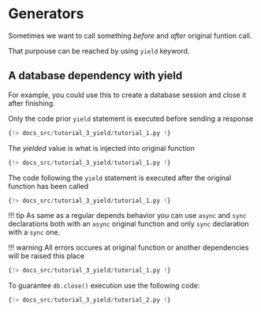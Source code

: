 # Generators

Sometimes we want to call something *before* and *after* original funtion call.

That purpouse can be reached by using `yield` keyword.

## A database dependency with yield

For example, you could use this to create a database session and close it after finishing.

Only the code prior `yield` statement is executed before sending a response
```python linenums="1" hl_lines="1-2"
{!> docs_src/tutorial_3_yield/tutorial_1.py !}
```

The *yielded* value is what is injected into original function
```python linenums="1" hl_lines="3"
{!> docs_src/tutorial_3_yield/tutorial_1.py !}
```

The code following the `yield` statement is executed after the original function has been called
```python linenums="1" hl_lines="4"
{!> docs_src/tutorial_3_yield/tutorial_1.py !}
```

!!! tip
    As same as a regular depends behavior you can use `async` and `sync` declarations both with an `async` original function
    and only `sync` declaration with a `sync` one.

!!! warning
All errors occures at original function or another dependencies will be raised this place
```python linenums="1" hl_lines="3"
{!> docs_src/tutorial_3_yield/tutorial_1.py !}
```
To guarantee `db.close()` execution use the following code:
```python linenums="1" hl_lines="3 5"
{!> docs_src/tutorial_3_yield/tutorial_2.py !}
```